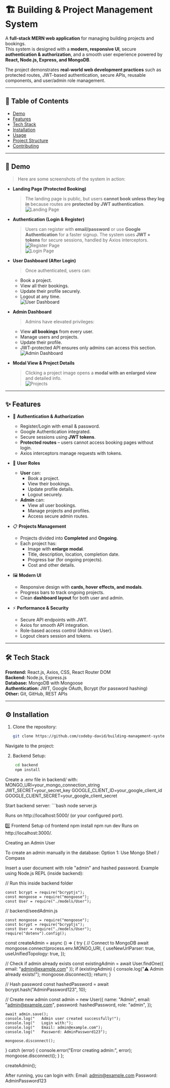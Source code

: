 # 🏗️ Building & Project Management System 

A **full-stack MERN web application** for managing building projects and bookings.  
This system is designed with a **modern, responsive UI**, secure **authentication & authorization**, and a smooth user experience powered by **React, Node.js, Express, and MongoDB**.

The project demonstrates **real-world web development practices** such as protected routes, JWT-based authentication, secure APIs, reusable components, and user/admin role management.

---

## 📌 Table of Contents
- [Demo](#demo)
- [Features](#features)
- [Tech Stack](#tech-stack)
- [Installation](#installation)
- [Usage](#usage)
- [Project Structure](#project-structure)
- [Contributing](#contributing)

---

## 🎥 Demo

> Here are some screenshots of the system in action:  

- **Landing Page (Protected Booking)**  
  > The landing page is public, but users **cannot book unless they log in** because routes are **protected by JWT authentication**.  
  ![Landing Page](images/landing.png)  

- **Authentication (Login & Register)**  
  > Users can register with **email/password** or use **Google Authentication** for a faster signup. The system uses **JWT + tokens** for secure sessions, handled by Axios interceptors.  
  ![Register Page](images/register.png)  
  ![Login Page](images/login.png)  

- **User Dashboard (After Login)**  
  > Once authenticated, users can:  
  - Book a project.  
  - View all their bookings.  
  - Update their profile securely.  
  - Logout at any time.  
  ![User Dashboard](images/user-dashboard.png)  

- **Admin Dashboard**  
  > Admins have elevated privileges:  
  - View **all bookings** from every user.  
  - Manage users and projects.  
  - Update their profile.  
  - JWT-protected API ensures only admins can access this section.  
  ![Admin Dashboard](images/admin-dashboard.png)  

- **Modal View & Project Details**  
  > Clicking a project image opens a **modal with an enlarged view** and detailed info.  
  ![Projects](images/projects.png)  

---

## ✨ Features

- 🔐 **Authentication & Authorization**
  - Register/Login with email & password.
  - Google Authentication integrated.
  - Secure sessions using **JWT tokens**.
  - **Protected routes** – users cannot access booking pages without login.
  - Axios interceptors manage requests with tokens.

- 👥 **User Roles**
  - **User** can:
    - Book a project.
    - View their bookings.
    - Update profile details.
    - Logout securely.
  - **Admin** can:
    - View all user bookings.
    - Manage projects and profiles.
    - Access secure admin routes.

- 📋 **Projects Management**
  - Projects divided into **Completed** and **Ongoing**.
  - Each project has:
    - Image with **enlarge modal**.
    - Title, description, location, completion date.
    - Progress bar (for ongoing projects).
    - Cost and other details.

- 🖼️ **Modern UI**
  - Responsive design with **cards, hover effects, and modals**.
  - Progress bars to track ongoing projects.
  - Clean **dashboard layout** for both user and admin.

- ⚡ **Performance & Security**
  - Secure API endpoints with JWT.
  - Axios for smooth API integration.
  - Role-based access control (Admin vs User).
  - Logout clears session and tokens.

---

## 🛠️ Tech Stack

**Frontend:** React.js, Axios, CSS, React Router DOM  
**Backend:** Node.js, Express.js  
**Database:** MongoDB with Mongoose  
**Authentication:** JWT, Google OAuth, Bcrypt (for password hashing)  
**Other:** Git, GitHub, REST APIs  

---

## ⚙️ Installation

1. Clone the repository:
   ```bash
   git clone https://github.com/codeby-david/building-management-system.git
Navigate to the project:

2. Backend Setup:
   ```bash
    cd backend
    npm install

Create a .env file in backend/ with:
    MONGO_URI=your_mongo_connection_string
    JWT_SECRET=your_secret_key
    GOOGLE_CLIENT_ID=your_google_client_id
    GOOGLE_CLIENT_SECRET=your_google_client_secret

Start backend server:
    ```bash
    node server.js

Runs on http://localhost:5000/ (or your configured port).

3️⃣ Frontend Setup
    cd frontend
    npm install
    npm run dev
Runs on http://localhost:3000/.

Creating an Admin User

To create an admin manually in the database:
Option 1: Use Mongo Shell / Compass

Insert a user document with role "admin" and hashed password.
Example using Node.js REPL (inside backend):

// Run this inside backend folder

    const bcrypt = require("bcryptjs");
    const mongoose = require("mongoose");
    const User = require("./models/User"); 

// backend/seedAdmin.js

    const mongoose = require("mongoose");
    const bcrypt = require("bcryptjs");
    const User = require("./models/User"); 
    require("dotenv").config();

const createAdmin = async () => {
  try {
// Connect to MongoDB
    await mongoose.connect(process.env.MONGO_URI, {
      useNewUrlParser: true,
      useUnifiedTopology: true,
    });

// Check if admin already exists
    const existingAdmin = await User.findOne({ email: "admin@example.com" });
    if (existingAdmin) {
      console.log("⚠️ Admin already exists!");
      mongoose.disconnect();
      return;
    }

// Hash password
    const hashedPassword = await bcrypt.hash("AdminPassword123", 10);

// Create new admin
    const admin = new User({
      name: "Admin",
      email: "admin@example.com",
      password: hashedPassword,
      role: "admin",
    });

    await admin.save();
    console.log("   Admin user created successfully!");
    console.log("   Login with:");
    console.log("   Email: admin@example.com");
    console.log("   Password: AdminPassword123");

    mongoose.disconnect();
  } catch (error) {
    console.error("Error creating admin:", error);
    mongoose.disconnect();
  }
};

createAdmin();


After running, you can login with:
  Email: admin@example.com
Password: AdminPassword123


